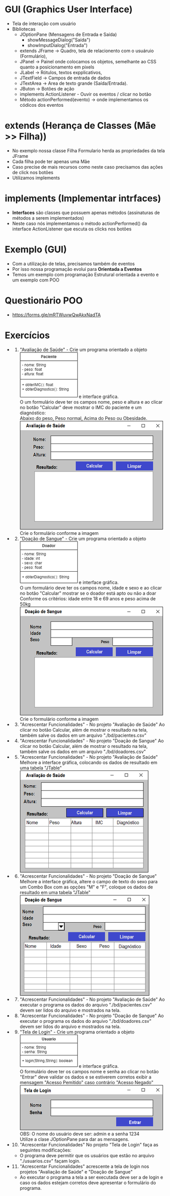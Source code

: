 # GUI (Graphics User Interface)
- Tela de interação com usuário
- Bibliotecas
	- JOptionPane (Mensagens de Entrada e Saída)
		- showMessageDialog("Saída")
		- showImputDialog("Entrada")
	- extends JFrame -> Quadro, tela de relacionento com o usuáruio (Formulário),
	- JPanel -> Painel onde colocamos os objetos, semelhante ao CSS quanto a posicionamento em pixels
	- JLabel -> Rótulos, textos expplicativos,
	- JTextField -> Campos de entrada de dados
	- JTextArea -> Area de texto grande (Saída/Entrada).
	- JButon -> Botões de ação
	- implements ActionListener - Ouvir os eventos / clicar no botão
	- Método actionPerformed(evento) -> onde implementamos os códicos dos eventos

# extends (Herança de Classes (Mãe >> Filha))
- No exemplo nossa classe Filha Formulario herda as propriedades da tela JFrame
- Cada filha pode ter apenas uma Mãe
- Caso precise de mais recursos como neste caso precisamos das ações de click nos botões
- Utilizamos implements

# implements (Implementar intrfaces)
- <b>Interfaces</b> são classes que possuem apenas métodos (assinaturas de métodos a serem implementados)
- Neste caso nós implementamos o método actionPerformed() da interface ActionListener que escuta os clicks nos botões
	
# Exemplo (GUI)
- Com a utilização de telas, precisamos também de eventos
- Por isso nossa programação evolui para <b>Orientada a Eventos</b>
- Temos um exemplo com programação Estrutural orientada a evento e um exemplo com POO

# Questionário POO
- https://forms.gle/mRTWuvwQwAkxNadTA

# Exercícios
- 1. "Avaliação de Saúde" - Crie um programa orientado a objeto <img src="./docs/classe_paciente.png"> e interface gráfica.<br/>
O um formulário deve ter os campos nome, peso e altura e ao clicar no botão "Calcular" deve mostrar o IMC do paciente e um diagnóstico:<br/>
Abaixo do peso, Peso normal, Acima do Peso ou Obesidade.<br/>
<img src="./docs/paciente1.png"><br/>
Crie o formulário conforme a imagem
- 2. "Doação de Sangue" - Crie um programa orientado a objeto <img src="./docs/classe_doador.png"> e interface gráfica.<br/>
O um formulário deve ter os campos nome, idade e sexo e ao clicar no botão "Calcular" mostrar se o doador está apto ou não a doar<br/>
Conforme os critérios: idade entre 18 e 69 anos e peso acima de 50kg<br/>
<img src="./docs/doador1.png"><br/>
Crie o formulário conforme a imagem 
- 3. "Acrescentar Funcionalidades" - No projeto "Avaliação de Saúde" Ao clicar no botão Calcular, além de mostrar o resultado na tela, também salve os dados em um arquivo "./bd/pacientes.csv"
- 4. "Acrescentar Funcionalidades" - No projeto "Doação de Sangue" Ao clicar no botão Calcular, além de mostrar o resultado na tela, também salve os dados em um arquivo "./bd/doadores.csv"
- 5. "Acrescentar Funcionalidades" - No projeto "Avaliação de Saúde" Melhore a interface gráfica, colocando os dados de resultado em uma tabela "JTable"<br/>
<img src="./docs/paciente2.png"><br/>
- 6. "Acrescentar Funcionalidades" - No projeto "Doação de Sangue" Melhore a interface gráfica, altere o campo de texto do sexo para um Combo Box com as opções "M" e "F",
coloque os dados de resultado em uma tabela "JTable"<br/>
<img src="./docs/doador2.png"><br/>
- 7. "Acrescentar Funcionalidades" - No projeto "Avaliação de Saúde" Ao executar o programa os dados do arquivo "./bd/pacientes.csv" devem ser lidos do arquivo e mostrados na tela.
- 8. "Acrescentar Funcionalidades" - No projeto "Doação de Sangue" Ao executar o programa os dados do arquivo "./bd/doadores.csv" devem ser lidos do arquivo e mostrados na tela.
- 9. "Tela de Login" - Crie um programa orientado a objeto <img src="./docs/classe_usuario.png"> e interface gráfica.<br/>
O formulário deve ter os campos nome e senha  ao clicar no botão "Entrar" deve validar os dados e se estiverem corretos exibir a mensagem "Acesso Pemitido" caso contrário "Acesso Negado"<br/>
<img src="./docs/login.png"><br/>
OBS: O nome do usuário deve ser: admin e a senha 1234<br/>
Utilize a clase JOptionPane para dar as mensagens.
- 10. "Acrescentar Funcionalidades" No projeto "Tela de Login" faça as seguintes modificações:
	- O programa deve permitir que os usuários que estão no arquivo "./usuarios.csv" façam login.
- 11. "Acrescentar Funcionalidades" acrescente a tela de login nos projetos "Avaliação de Saúde" e "Doação de Sangue"
	- Ao executar o programa a tela a ser executada deve ser a de login e caso os dados estejam corretos deve apresentar o formulário do programa.